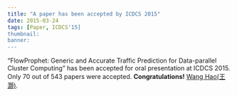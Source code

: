 ```yaml
---
title: "A paper has been accepted by ICDCS 2015"
date: 2015-03-24
tags: [Paper, ICDCS'15]
thumbnail:
banner: 
---
```

“FlowProphet: Generic and Accurate Traffic Prediction for Data-parallel Cluster Computing” has been accepted for oral presentation at ICDCS 2015. Only 70 out of 543 papers were accepted.  **Congratulations!** [Wang Hao(王灏)](http://haow.ca/). 
